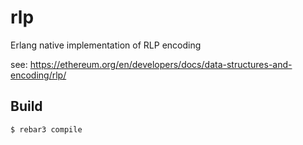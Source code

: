 rlp
=====

Erlang native implementation of RLP encoding

see: https://ethereum.org/en/developers/docs/data-structures-and-encoding/rlp/

Build
-----

    $ rebar3 compile
